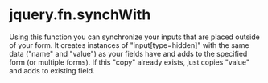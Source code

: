 # jquery.fn.synchWith

<p>
  Using this function you can synchronize your inputs that are placed outside of your form.
  It creates instances of "input[type=hidden]" with the same data ("name" and "value") as your fields have and adds
  to the specified form (or multiple forms). If this "copy" already exists, just copies "value" and adds to existing field.
</p>
